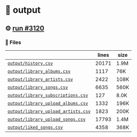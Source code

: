 # 📝  output 

## ⚙️ [run #3120](https://github.com/jwenerd/ytm-dl/actions/runs/12587118199)

### 📁 Files

|                                                                         |lines|size|
|-------------------------------------------------------------------------|-----|----|
|[`output/history.csv` ](output/history.csv)                              |20171|1.9M|
|[`output/library_albums.csv` ](output/library_albums.csv)                |1117 |76K |
|[`output/library_artists.csv` ](output/library_artists.csv)              |2422 |108K|
|[`output/library_songs.csv` ](output/library_songs.csv)                  |6635 |560K|
|[`output/library_subscriptions.csv` ](output/library_subscriptions.csv)  |127  |8.0K|
|[`output/library_upload_albums.csv` ](output/library_upload_albums.csv)  |1332 |196K|
|[`output/library_upload_artists.csv` ](output/library_upload_artists.csv)|1823 |200K|
|[`output/library_upload_songs.csv` ](output/library_upload_songs.csv)    |17793|1.4M|
|[`output/liked_songs.csv` ](output/liked_songs.csv)                      |4358 |368K|
